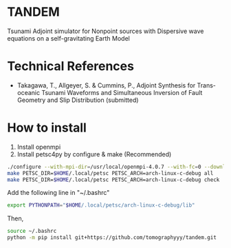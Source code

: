 # TANDEM
Tsunami Adjoint simulator for Nonpoint sources with Dispersive wave equations on a self-gravitating Earth Model

# Technical References
- Takagawa, T., Allgeyer, S. & Cummins, P., Adjoint Synthesis for Trans-oceanic Tsunami Waveforms and Simultaneous Inversion of Fault Geometry and Slip Distribution (submitted) 

# How to install
1. Install openmpi
1. Install petsc4py by configure & make (Recommended)
``` sh
./configure --with-mpi-dir=/usr/local/openmpi-4.0.7 --with-fc=0 --download-f2cblaslapack=1 --download-petsc4py=1
make PETSC_DIR=$HOME/.local/petsc PETSC_ARCH=arch-linux-c-debug all
make PETSC_DIR=$HOME/.local/petsc PETSC_ARCH=arch-linux-c-debug check
```
Add the following line in "~/.bashrc"
``` sh
export PYTHONPATH="$HOME/.local/petsc/arch-linux-c-debug/lib"
```
Then,
``` sh
source ~/.bashrc
python -m pip install git+https://github.com/tomographyyy/tandem.git
```
